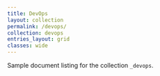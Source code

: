 ```yaml
---
title: DevOps
layout: collection
permalink: /devops/
collection: devops
entries_layout: grid
classes: wide
---
```


Sample document listing for the collection `_devops`.
